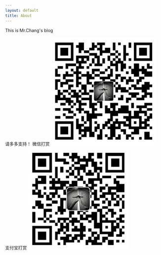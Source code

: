 ```yaml
---
layout: default
title: About
---
```


This is Mr.Chang's blog

请多多支持！
微信打赏
![微信](/images/wxpay.png)
支付宝打赏
![支付宝](/images/alipay.png)

